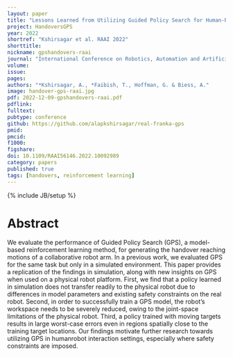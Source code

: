 ```yaml
---
layout: paper
title: "Lessons Learned from Utilizing Guided Policy Search for Human-Robot Handovers with a Collaborative Robot"
project: HandoversGPS
year: 2022
shortref: "Kshirsagar et al. RAAI 2022"
shorttitle: 
nickname: gpshandovers-raai
journal: "International Conference on Robotics, Automation and Artificial Intelligence (RAAI)"
volume:
issue:
pages:
authors: "*Kshirsagar, A., *Faibish, T., Hoffman, G. & Biess, A."
image: handover-gps-raai.jpg
pdf: 2022-12-09-gpshandovers-raai.pdf
pdflink:
fulltext:  
pubtype: conference
github: https://github.com/alapkshirsagar/real-franka-gps
pmid:  
pmcid:
f1000:
figshare:
doi: 10.1109/RAAI56146.2022.10092989
category: papers
published: true
tags: [handovers, reinforcement learning]
---
```

{% include JB/setup %}

# Abstract

We evaluate the performance of Guided Policy Search (GPS), a model-based reinforcement learning method, for generating the handover reaching motions of a collaborative robot arm. In a previous work, we evaluated GPS for the same task but only in a simulated environment. This paper provides a replication of the findings in simulation, along with new insights on GPS when used on a physical robot platform. First, we find that a policy learned in simulation does not transfer readily to the physical robot due to differences in model parameters and existing safety constraints on the real robot. Second, in order to successfully train a GPS model, the robot’s workspace needs to be severely reduced, owing to the joint-space limitations of the physical robot. Third, a policy trained with moving targets results in large worst-case errors even in regions spatially close to the training target locations. Our findings motivate further research towards utilizing GPS in humanrobot interaction settings, especially where safety constraints are imposed.